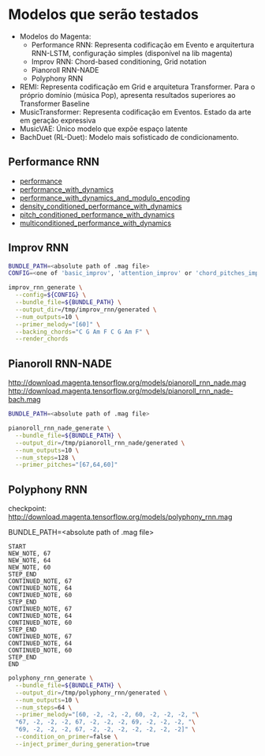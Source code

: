 # Modelos que serão testados

- Modelos do Magenta:
    - Performance RNN: Representa codificação em Evento e arquitertura RNN-LSTM, configuração simples (disponível na lib magenta)
    - Improv RNN: Chord-based conditioning, Grid notation
    - Pianoroll RNN-NADE
    - Polyphony RNN
- REMI: Representa codificação em Grid e arquitetura Transformer. Para o próprio domínio (música Pop), apresenta resultados superiores ao Transformer Baseline
- MusicTransformer: Representa codificação em Eventos. Estado da arte em geração expressiva
- MusicVAE: Único modelo que expõe espaço latente
- BachDuet (RL-Duet): Modelo mais sofisticado de condicionamento.

## Performance RNN

* [performance](http://download.magenta.tensorflow.org/models/performance.mag)
* [performance_with_dynamics](http://download.magenta.tensorflow.org/models/performance_with_dynamics.mag)
* [performance_with_dynamics_and_modulo_encoding](http://download.magenta.tensorflow.org/models/performance_with_dynamics_and_modulo_encoding.mag)
* [density_conditioned_performance_with_dynamics](http://download.magenta.tensorflow.org/models/density_conditioned_performance_with_dynamics.mag)
* [pitch_conditioned_performance_with_dynamics](http://download.magenta.tensorflow.org/models/pitch_conditioned_performance_with_dynamics.mag)
* [multiconditioned_performance_with_dynamics](http://download.magenta.tensorflow.org/models/multiconditioned_performance_with_dynamics.mag)


## Improv RNN

```sh
BUNDLE_PATH=<absolute path of .mag file>
CONFIG=<one of 'basic_improv', 'attention_improv' or 'chord_pitches_improv', matching the bundle>

improv_rnn_generate \
  --config=${CONFIG} \
  --bundle_file=${BUNDLE_PATH} \
  --output_dir=/tmp/improv_rnn/generated \
  --num_outputs=10 \
  --primer_melody="[60]" \
  --backing_chords="C G Am F C G Am F" \
  --render_chords
```

## Pianoroll RNN-NADE

http://download.magenta.tensorflow.org/models/pianoroll_rnn_nade.mag
http://download.magenta.tensorflow.org/models/pianoroll_rnn_nade-bach.mag

```sh
BUNDLE_PATH=<absolute path of .mag file>

pianoroll_rnn_nade_generate \
  --bundle_file=${BUNDLE_PATH} \
  --output_dir=/tmp/pianoroll_rnn_nade/generated \
  --num_outputs=10 \
  --num_steps=128 \
  --primer_pitches="[67,64,60]"
```

## Polyphony RNN

checkpoint: http://download.magenta.tensorflow.org/models/polyphony_rnn.mag

BUNDLE_PATH=<absolute path of .mag file>

```
START
NEW_NOTE, 67
NEW_NOTE, 64
NEW_NOTE, 60
STEP_END
CONTINUED_NOTE, 67
CONTINUED_NOTE, 64
CONTINUED_NOTE, 60
STEP_END
CONTINUED_NOTE, 67
CONTINUED_NOTE, 64
CONTINUED_NOTE, 60
STEP_END
CONTINUED_NOTE, 67
CONTINUED_NOTE, 64
CONTINUED_NOTE, 60
STEP_END
END
```

```sh
polyphony_rnn_generate \
  --bundle_file=${BUNDLE_PATH} \
  --output_dir=/tmp/polyphony_rnn/generated \
  --num_outputs=10 \
  --num_steps=64 \
  --primer_melody="[60, -2, -2, -2, 60, -2, -2, -2, "\
  "67, -2, -2, -2, 67, -2, -2, -2, 69, -2, -2, -2, "\
  "69, -2, -2, -2, 67, -2, -2, -2, -2, -2, -2, -2]" \
  --condition_on_primer=false \
  --inject_primer_during_generation=true  
```